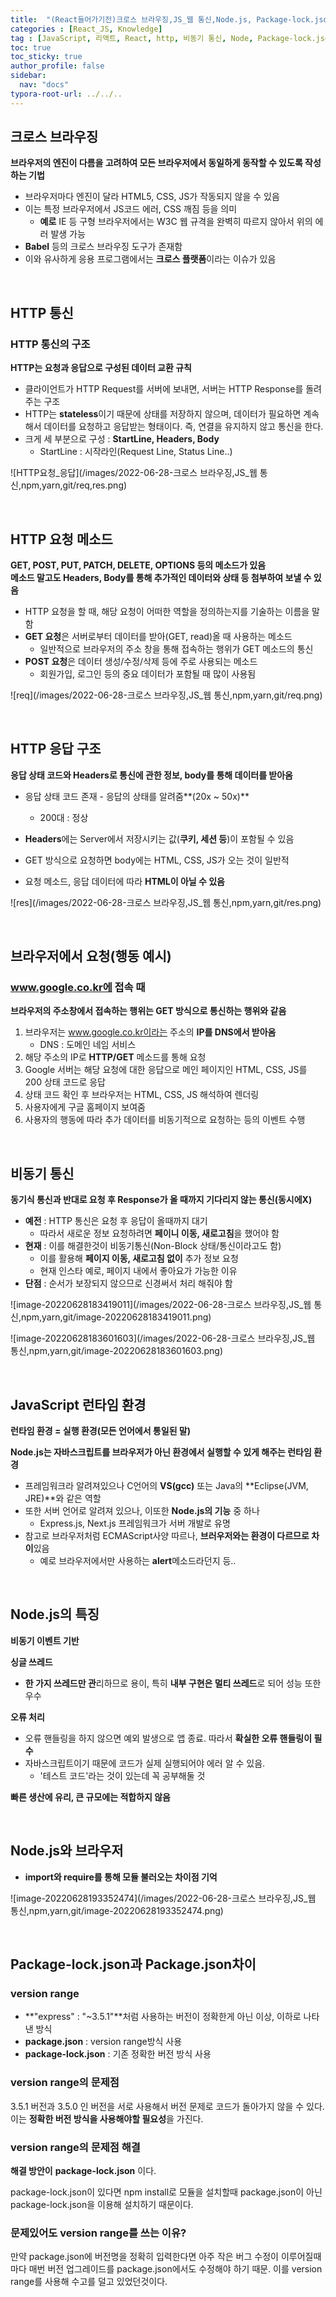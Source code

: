 ```yaml
---
title:  "(React들어가기전)크로스 브라우징,JS_웹 통신,Node.js, Package-lock.json"
categories : [React_JS, Knowledge]
tag : [JavaScript, 리액트, React, http, 비동기 통신, Node, Package-lock.json]
toc: true
toc_sticky: true
author_profile: false
sidebar:
  nav: "docs"
typora-root-url: ../../..
---
```




## 크로스 브라우징

**브라우저의 엔진이 다름을 고려하여 모든 브라우저에서 동일하게 동작할 수 있도록 작성하는 기법**

* 브라우저마다 엔진이 달라 HTML5, CSS, JS가 작동되지 않을 수 있음
* 이는 특정 브라우저에서 JS코드 에러, CSS 깨짐 등을 의미
  * **예로** IE 등 구형 브라우저에서는 W3C 웹 규격을 완벽히 따르지 않아서 위의 에러 발생 가능
* **Babel** 등의 크로스 브라우징 도구가 존재함
* 이와 유사하게 응용 프로그램에서는 **크로스 플랫폼**이라는 이슈가 있음

<br>

## HTTP 통신

### HTTP 통신의 구조

**HTTP는 요청과 응답으로 구성된 데이터 교환 규칙**

* 클라이언트가 HTTP Request를 서버에 보내면, 서버는 HTTP Response를 돌려주는 구조
* HTTP는 **stateless**이기 때문에 상태를 저장하지 않으며, 데이터가 필요하면 계속해서 데이터를 요청하고 응답받는 형태이다. 즉, 연결을 유지하지 않고 통신을 한다.
* 크게 세 부분으로 구성 : **StartLine, Headers, Body**
  * StartLine : 시작라인(Request Line, Status Line..)

![HTTP요청_응답](/images/2022-06-28-크로스 브라우징,JS_웹 통신,npm,yarn,git/req,res.png)

<br>

## HTTP 요청 메소드

**GET, POST, PUT, PATCH, DELETE, OPTIONS 등의 메소드가 있음**  
**메소드 말고도 Headers, Body를 통해 추가적인 데이터와 상태 등 첨부하여 보낼 수 있음**

* HTTP 요청을 할 때, 해당 요청이 어떠한 역할을 정의하는지를 기술하는 이름을 말함
* **GET 요청**은 서버로부터 데이터를 받아(GET, read)올 때 사용하는 메소드
  * 일반적으로 브라우저의 주소 창을 통해 접속하는 행위가 GET 메소드의 통신
* **POST 요청**은 데이터 생성/수정/삭제 등에 주로 사용되는 메소드
  * 회원가입, 로그인 등의 중요 데이터가 포함될 때 많이 사용됨

![req](/images/2022-06-28-크로스 브라우징,JS_웹 통신,npm,yarn,git/req.png)

<br>

## HTTP 응답 구조

**응답 상태 코드와 Headers로 통신에 관한 정보, body를 통해 데이터를 받아옴**

* 응답 상태 코드 존재 - 응답의 상태를 알려줌**(20x ~ 50x)**
  * 200대 : 정상

* **Headers**에는 Server에서 저장시키는 값(**쿠키, 세션 등**)이 포함될 수 있음
* GET 방식으로 요청하면 body에는 HTML, CSS, JS가 오는 것이 일반적
* 요청 메소드, 응답 데이터에 따라 **HTML이 아닐 수 있음**

![res](/images/2022-06-28-크로스 브라우징,JS_웹 통신,npm,yarn,git/res.png)

<br>

## 브라우저에서 요청(행동 예시)

### www.google.co.kr에 접속 때

**브라우저의 주소창에서 접속하는 행위는 GET 방식으로 통신하는 행위와 같음**

1. 브라우저는 www.google.co.kr이라는 주소의 **IP를 DNS에서 받아옴**
   * DNS : 도메인 네임 서비스
2. 해당 주소의 IP로 **HTTP/GET** 메소드를 통해 요청
3. Google 서버는 해당 요청에 대한 응답으로 메인 페이지인 HTML, CSS, JS를 200 상태 코드로 응답
4. 상태 코드 확인 후 브라우저는 HTML, CSS, JS 해석하여 렌더링
5. 사용자에게 구글 홈페이지 보여줌
6. 사용자의 행동에 따라 추가 데이터를 비동기적으로 요청하는 등의 이벤트 수행

<br>

## 비동기 통신

**동기식 통신과 반대로 요청 후 Response가 올 때까지 기다리지 않는 통신(동시에X)**  

* **예전** : HTTP 통신은 요청 후 응답이 올때까지 대기
  * 따라서 새로운 정보 요청하려면 **페이니 이동, 새로고침**을 했어야 함
* **현재** : 이를 해결한것이 비동기통신(Non-Block 상태/통신이라고도 함)
  * 이를 활용해 **페이지 이동, 새로고침 없이** 추가 정보 요청
  * 현재 인스타 예로, 페이지 내에서 좋아요가 가능한 이유
* **단점** : 순서가 보장되지 않으므로 신경써서 처리 해줘야 함

![image-20220628183419011](/images/2022-06-28-크로스 브라우징,JS_웹 통신,npm,yarn,git/image-20220628183419011.png)

![image-20220628183601603](/images/2022-06-28-크로스 브라우징,JS_웹 통신,npm,yarn,git/image-20220628183601603.png)

<br>

## JavaScript 런타임 환경

**런타임 환경 = 실행 환경(모든 언어에서 통일된 말)**

**Node.js는 자바스크립트를 브라우저가 아닌 환경에서 실행할 수 있게 해주는 런타임 환경**

* 프레임워크라 알려져있으나 C언어의 **VS(gcc)** 또는 Java의 **Eclipse(JVM, JRE)**와 같은 역할
* 또한 서버 언어로 알려져 있으나, 이또한 **Node.js의 기능** 중 하나
  * Express.js, Next.js 프레임워크가 서버 개발로 유명
* 참고로 브라우저처럼 ECMAScript사양 따르나, **브러우저와는 환경이 다르므로 차이**있음
  * 예로 브라우저에서만 사용하는 **alert**메소드라던지 등..

<br>

## Node.js의 특징

**비동기 이벤트 기반**

**싱글 쓰레드**

* **한 가지 쓰레드만 관**리하므로 용이, 특히 **내부 구현은 멀티 쓰레드**로 되어 성능 또한 우수

**오류 처리**

* 오류 핸들링을 하지 않으면 예외 발생으로 앱 종료. 따라서 **확실한 오류 핸들링이 필수**
* 자바스크립트이기 때문에 코드가 실제 실행되어야 에러 알 수 있음.
  * '테스트 코드'라는 것이 있는데 꼭 공부해둘 것

**빠른 생산에 유리, 큰 규모에는 적합하지 않음**

<br>

## Node.js와 브라우저

* **import와 require를 통해 모듈 불러오는 차이점 기억**

![image-20220628193352474](/images/2022-06-28-크로스 브라우징,JS_웹 통신,npm,yarn,git/image-20220628193352474.png)

<br>

## Package-lock.json과 Package.json차이

### version range

* **"express" : "~3.5.1"**처럼 사용하는 버전이 정확한게 아닌 이상, 이하로 나타낸 방식
* **package.json** : version range방식 사용
* **package-lock.json** : 기존 정확한 버전 방식 사용



### version range의 문제점

3.5.1 버전과 3.5.0 인 버전을 서로 사용해서 버전 문제로 코드가 돌아가지 않을 수 있다.  
이는 **정확한 버전 방식을 사용해야할 필요성**을 가진다.



### version range의 문제점 해결

**해결 방안이** **package-lock.json** 이다.

package-lock.json이 있다면 npm install로 모듈을 설치할때 package.json이 아닌 package-lock.json을 이용해 설치하기 때문이다.



### 문제있어도 version range를 쓰는 이유?

만약 package.json에 버전명을 정확히 입력한다면 아주 작은 버그 수정이 이루어질때마다 매번 버전 업그레이드를 package.json에서도 수정해야 하기 때문. 이를 version range를 사용해 수고를 덜고 있었던것이다.
